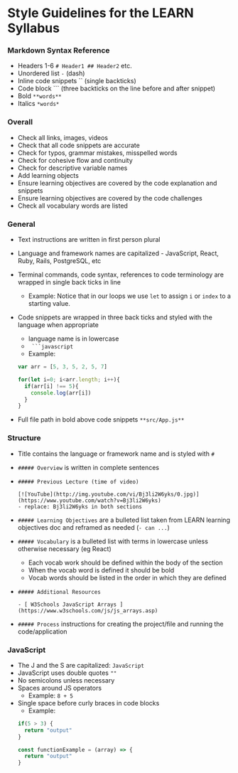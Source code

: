 # Style Guidelines for the LEARN Syllabus

### Markdown Syntax Reference
- Headers 1-6 `# Header1 ## Header2` etc.
- Unordered list `-` (dash)
- Inline code snippets `` (single backticks)
- Code block ``` (three backticks on the line before and after snippet)
- Bold `**words**`
- Italics `*words*`


### Overall
- Check all links, images, videos
- Check that all code snippets are accurate
- Check for typos, grammar mistakes, misspelled words
- Check for cohesive flow and continuity
- Check for descriptive variable names
- Add learning objects
- Ensure learning objectives are covered by the code explanation and snippets
- Ensure learning objectives are covered by the code challenges
- Check all vocabulary words are listed

### General
- Text instructions are written in first person plural
- Language and framework names are capitalized - JavaScript, React, Ruby, Rails, PostgreSQL, etc
- Terminal commands, code syntax, references to code terminology are wrapped in single back ticks in line
  - Example: Notice that in our loops we use `let` to assign `i` or `index` to a starting value.
- Code snippets are wrapped in three back ticks and styled with the language when appropriate
  - language name is in lowercase
  - ` ```javascript`
  - Example:

  ```javascript
  var arr = [5, 3, 5, 2, 5, 7]

  for(let i=0; i<arr.length; i++){
    if(arr[i] !== 5){
      console.log(arr[i])
    }      
  }
  ```
- Full file path in bold above code snippets `**src/App.js**`


### Structure
- Title contains the language or framework name and is styled with `#`
- `##### Overview` is written in complete sentences
- `##### Previous Lecture (time of video)`

  ```
  [![YouTube](http://img.youtube.com/vi/Bj3li2W6yks/0.jpg)](https://www.youtube.com/watch?v=Bj3li2W6yks)
  - replace: Bj3li2W6yks in both sections
  ```
- `##### Learning Objectives` are a bulleted list taken from LEARN learning objectives doc and reframed as needed (`- can ...`)
- `##### Vocabulary` is a bulleted list with terms in lowercase unless otherwise necessary (eg React)
  - Each vocab work should be defined within the body of the section
  - When the vocab word is defined it should be bold
  - Vocab words should be listed in the order in which they are defined
- `##### Additional Resources`

  ```
  - [ W3Schools JavaScript Arrays ](https://www.w3schools.com/js/js_arrays.asp)
  ```
- `##### Process` instructions for creating the project/file and running the code/application

### JavaScript
- The J and the S are capitalized: `JavaScript`
- JavaScript uses double quotes `""`
- No semicolons unless necessary
- Spaces around JS operators
  - Example: `8 + 5`
- Single space before curly braces in code blocks
  - Example:
  ```javascript
  if(5 > 3) {
    return "output"
  }

  const functionExample = (array) => {
    return "output"
  }
  ```
